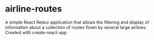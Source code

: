 # airline-routes
A simple React Redux application that allows the filtering and display of information about a collection of routes flown by several large airlines.
Created with create-react-app
